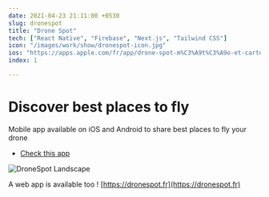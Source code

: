 ```yaml
---
date: 2021-04-23 21:11:00 +0530
slug: dronespot
title: "Drone Spot"
tech: ["React Native", "Firebase", "Next.js", "Tailwind CSS"]
icon: "/images/work/show/dronespot-icon.jpg"
ios: "https://apps.apple.com/fr/app/drone-spot-m%C3%A9t%C3%A9o-et-carte/id1348877960"
index: 1

---
```


# Discover best places to fly

Mobile app available on iOS and Android to share best places to fly your drone

- [Check this app](https://dronespot.fr/mobile)

![DroneSpot Landscape](/images/work/show/dronespot-landscape.png)

A web app is available too ! [https://dronespot.fr](https://dronespot.fr)